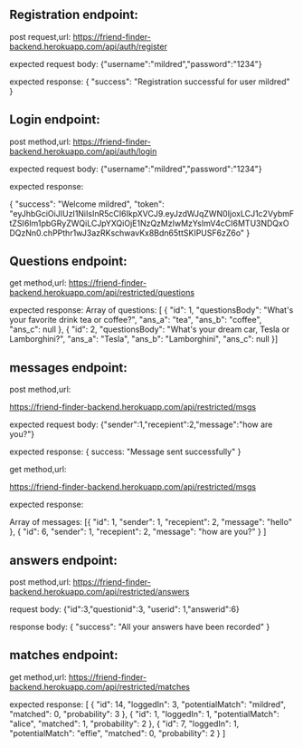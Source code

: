## Registration endpoint:

post request,url:
https://friend-finder-backend.herokuapp.com/api/auth/register

expected request body: 
{"username":"mildred","password":"1234"}

expected response:
{
  "success": "Registration successful for user mildred"
}

## Login endpoint:

post method,url:
https://friend-finder-backend.herokuapp.com/api/auth/login

expected request body:
{"username":"mildred","password":"1234"}

expected response: 

{
  "success": "Welcome mildred",
  "token": "eyJhbGciOiJIUzI1NiIsInR5cCI6IkpXVCJ9.eyJzdWJqZWN0IjoxLCJ1c2VybmFtZSI6Im1pbGRyZWQiLCJpYXQiOjE1NzQzMzIwMzYsImV4cCI6MTU3NDQxODQzNn0.chPPthr1wJ3azRKschwavKx8Bdn65ttSKIPUSF6zZ6o"
}



## Questions endpoint: 
get method,url:
https://friend-finder-backend.herokuapp.com/api/restricted/questions

expected response: 
Array of questions: 
[
  {
    "id": 1,
    "questionsBody": "What's your favorite drink tea or coffee?",
    "ans_a": "tea",
    "ans_b": "coffee",
    "ans_c": null
  },
  {
    "id": 2,
    "questionsBody": "What's your dream car, Tesla or Lamborghini?",
    "ans_a": "Tesla",
    "ans_b": "Lamborghini",
    "ans_c": null
  }]

## messages endpoint:

post method,url:

https://friend-finder-backend.herokuapp.com/api/restricted/msgs

expected request body: 
{"sender":1,"recepient":2,"message":"how are you?"}

expected response:
{ success: "Message sent successfully" }

get method,url:

https://friend-finder-backend.herokuapp.com/api/restricted/msgs

 expected response:

 Array of messages: 
   [{
    "id": 1,
    "sender": 1,
    "recepient": 2,
    "message": "hello"
  },
  {
    "id": 6,
    "sender": 1,
    "recepient": 2,
    "message": "how are you?"
  }
]

## answers endpoint:

post method,url:
https://friend-finder-backend.herokuapp.com/api/restricted/answers

request body: 
{"id":3,"questionid":3, "userid": 1,"answerid":6}

response body: 
{
  "success": "All your answers have been recorded"
}


## matches endpoint: 

get method,url:
https://friend-finder-backend.herokuapp.com/api/restricted/matches

expected response: 
[
  {
    "id": 14,
    "loggedIn": 3,
    "potentialMatch": "mildred",
    "matched": 0,
    "probability": 3
  },
  {
    "id": 1,
    "loggedIn": 1,
    "potentialMatch": "alice",
    "matched": 1,
    "probability": 2
  },
  {
    "id": 7,
    "loggedIn": 1,
    "potentialMatch": "effie",
    "matched": 0,
    "probability": 2
  }
]





